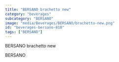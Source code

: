```yaml
---
title: "BERSANO brachetto new"
category: "beverages"
subcategory: "BERSANO"
image: "media/Beverages/BERSANO/brachetto-new.png"
id: "beverages-bersano-810"
tags: ["BERSANO"]
---
```


BERSANO brachetto new

BERSANO
